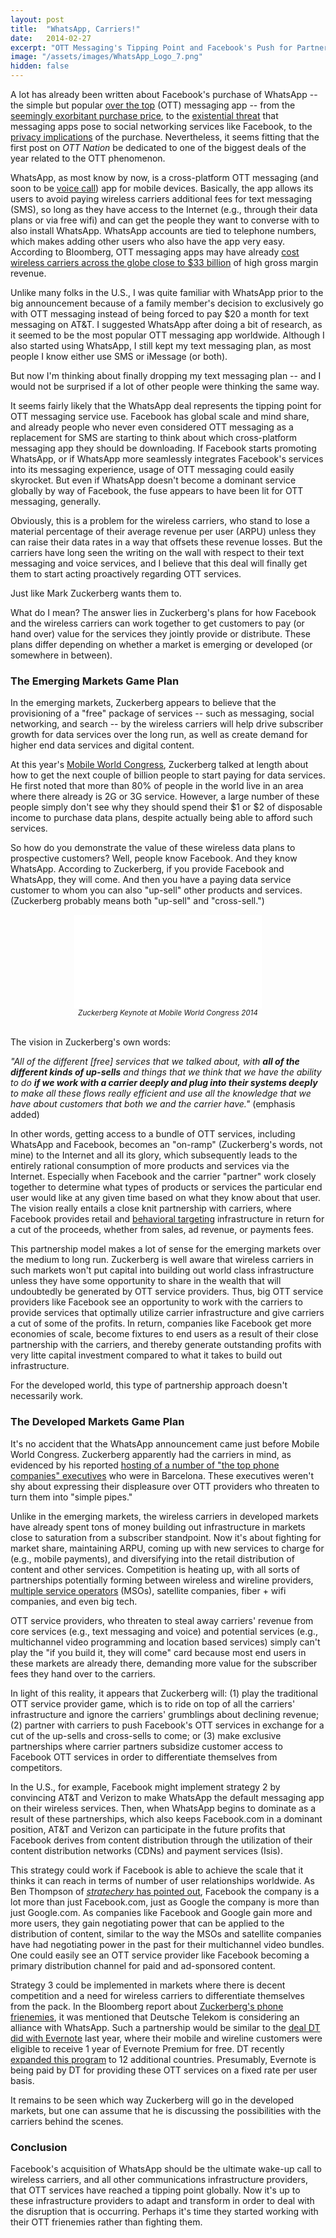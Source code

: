 ```yaml
---
layout: post
title:  "WhatsApp, Carriers!"
date:   2014-02-27
excerpt: "OTT Messaging's Tipping Point and Facebook's Push for Partnerships"
image: "/assets/images/WhatsApp_Logo_7.png" 
hidden: false
---
```

A lot has already been written about Facebook's purchase of WhatsApp -- the simple but popular [over the top](http://en.wikipedia.org/wiki/Over-the-top_content) (OTT) messaging app -- from the [seemingly exorbitant purchase price](http://www.bloomberg.com/news/2014-02-24/facebook-19-billion-deal-fuels-search-for-next-whatsapp.html), to the [existential threat](http://www.theverge.com/2014/2/19/5428022/connect-or-die-why-facebook-needed-whatsapp) that messaging apps pose to social networking services like Facebook, to the [privacy implications](http://www.bloomberg.com/news/2014-02-25/facebook-whatsapp-deal-risks-sparking-privacy-probes-across-eu.html) of the purchase.  Nevertheless, it seems fitting that the first post on *OTT Nation* be dedicated to one of the biggest deals of the year related to the OTT phenomenon.  

WhatsApp, as most know by now, is a cross-platform OTT messaging (and soon to be [voice call](http://www.theverge.com/2014/2/24/5441796/voice-calls-on-whatsapp-coming-q2-2014)) app for mobile devices.  Basically, the app allows its users to avoid paying wireless carriers additional fees for text messaging (SMS), so long as they have access to the Internet (e.g., through their data plans or via free wifi) and can get the people they want to converse with to also install WhatsApp.  WhatsApp accounts are tied to  telephone numbers, which makes adding other users who also have the app very easy.  According to Bloomberg, OTT messaging apps may have already [cost wireless carriers across the globe close to $33 billion](http://www.bloomberg.com/news/2014-02-21/whatsapp-shows-how-phone-carriers-lost-out-on-33-billion.html) of high gross margin revenue.

Unlike many folks in the U.S., I was quite familiar with WhatsApp prior to the big announcement because of a family member's decision to exclusively go with OTT messaging instead of being forced to pay $20 a month for text messaging on AT&T.  I suggested WhatsApp after doing a bit of research, as it seemed to be the most popular OTT messaging app worldwide.  Although I also started using WhatsApp, I still kept my text messaging plan, as most people I know either use SMS or iMessage (or both).

But now I'm thinking about finally dropping my text messaging plan -- and I would not be surprised if a lot of other people were thinking the same way.  

It seems fairly likely that the WhatsApp deal represents the tipping point for OTT messaging service use.  Facebook has global scale and mind share, and already people who never even considered OTT messaging as a replacement for SMS are starting to think about which cross-platform messaging app they should be downloading.  If Facebook starts promoting WhatsApp, or if WhatsApp more seamlessly integrates Facebook's services into its messaging experience, usage of OTT messaging could easily skyrocket.  But even if WhatsApp doesn't become a dominant service globally by way of Facebook, the fuse appears to have been lit for OTT messaging, generally. 

Obviously, this is a problem for the wireless carriers, who stand to lose a material percentage of their average revenue per user (ARPU) unless they can raise their data rates in a way that offsets these revenue losses.  But the carriers have long seen the writing on the wall with respect to their text messaging and voice services, and I believe that this deal will finally get them to start acting proactively regarding OTT services.    

Just like Mark Zuckerberg wants them to.

What do I mean?  The answer lies in Zuckerberg's plans for how Facebook and the wireless carriers can work together to get customers to pay (or hand over) value for the services they jointly provide or distribute.  These plans differ depending on whether a market is emerging or developed (or somewhere in between).  

### The Emerging Markets Game Plan

In the emerging markets, Zuckerberg appears to believe that the provisioning of a "free" package of services -- such as messaging, social networking, and search -- by the wireless carriers will help drive subscriber growth for data services over the long run, as well as create demand for higher end data services and  digital content.

At this year's [Mobile World Congress](https://www.youtube.com/watch?v=AEh9Xvvg35U), Zuckerberg talked at length about how to get the next couple of billion people to start paying for data services.  He first noted that more than 80% of people in the world live in an area where there already is 2G or 3G service.  However, a large number of these people simply don't see why they should spend their $1 or $2 of disposable income to purchase data plans, despite actually being able to afford such services.

So how do you demonstrate the value of these wireless data plans to prospective customers?  Well, people know Facebook.  And they know WhatsApp.  According to Zuckerberg, if you provide Facebook and WhatsApp, they will come.  And then you have a paying data service customer to whom you can also "up-sell" other products and services.  (Zuckerberg probably means both "up-sell" and "cross-sell.")

<center><div class="video-container" style="width:75%;"><iframe src="//www.youtube.com/embed/AEh9Xvvg35U" frameborder="0" allowfullscreen></iframe></div></center>
<div><center><small><em>Zuckerberg Keynote at Mobile World Congress 2014</em></small></center></div>
<br/>

The vision in Zuckerberg's own words:

*"All of the different [free] services that we talked about, with **all of the different kinds of up-sells** and things that we think that we have the ability to do **if we work with a carrier deeply and plug into their systems deeply** to make all these flows really efficient and use all the knowledge that we have about customers that both we and the carrier have."* (emphasis added)

In other words, getting access to a bundle of OTT services, including WhatsApp and Facebook, becomes an "on-ramp" (Zuckerberg's words, not mine) to the Internet and all its glory, which subsequently leads to the entirely rational consumption of more products and services via the Internet.  Especially when Facebook and the carrier "partner" work closely together to determine what types of products or services the particular end user would like at any given time based on what they know about that user.  The vision really entails a close knit partnership with carriers,  where Facebook provides retail and [behavioral targeting](http://en.wikipedia.org/wiki/Behavioral_targeting) infrastructure in return for a cut of the proceeds, whether from sales, ad revenue, or payments fees.  

This partnership model makes a lot of sense for the emerging markets over the medium to long run. Zuckerberg is well aware that wireless carriers in such markets won't put capital into building out world class infrastructure unless they have some opportunity to share in the wealth that will undoubtedly be generated by OTT service providers.  Thus, big OTT service providers like Facebook see an opportunity to work with the carriers to provide services that optimally utilize carrier infrastructure and give carriers a cut of some of the profits.  In return, companies like Facebook get more economies of scale, become fixtures to end users as a result of their close partnership with the carriers,  and thereby generate outstanding profits with very litte capital investment compared to what it takes to build out infrastructure. 

For the developed world, this type of partnership approach doesn't necessarily work.

### The Developed Markets Game Plan

It's no accident that the WhatsApp announcement came just before Mobile World Congress.  Zuckerberg apparently had the carriers in mind, as evidenced by his reported [hosting of a number of "the top phone companies" executives](http://www.bloomberg.com/news/2014-02-25/zuckerberg-dines-with-phone-frenemies-fretting-over-profit-drop.html) who were in Barcelona.  These executives weren't shy about expressing their displeasure over OTT providers who threaten to turn them into "simple pipes."

Unlike in the emerging markets, the wireless carriers in developed markets have already spent tons of money building out infrastructure in markets close to saturation from a subscriber standpoint.  Now it's about fighting for market share, maintaining ARPU, coming up with new services to charge for (e.g., mobile payments), and diversifying into the retail distribution of content and other services.  Competition is heating up, with all sorts of partnerships potentially forming between wireless and wireline providers, [multiple service operators](http://en.wikipedia.org/wiki/Multiple-system_operator) (MSOs), satellite companies, fiber + wifi companies, and even big tech.  

OTT service providers, who threaten to steal away carriers' revenue from core services (e.g., text messaging and voice) and potential services (e.g., multichannel video programming and location based services) simply can't play the "if you build it, they will come" card because most end users in these markets are already there, demanding more value for the subscriber fees they hand over to the carriers.

In light of this reality, it appears that Zuckerberg will: (1) play the traditional OTT service provider game, which is to ride on top of all the carriers' infrastructure and ignore the carriers' grumblings about declining revenue; (2) partner with carriers to push Facebook's OTT services in exchange for a cut of the up-sells and cross-sells to come; or (3) make exclusive partnerships where carrier partners subsidize customer access to Facebook OTT services in order to differentiate themselves from competitors.  

In the U.S., for example, Facebook might implement strategy 2 by convincing AT&T and Verizon to make WhatsApp the default messaging app on their wireless services.  Then, when WhatsApp begins to dominate as a result of these partnerships, which also keeps Facebook.com in a dominant position, AT&T and Verizon can participate in the future profits that Facebook derives from content distribution through the utilization of their content distribution networks (CDNs) and payment services (Isis).  

This strategy could work if Facebook is able to achieve the scale that it thinks it can reach in terms of number of user relationships worldwide.  As Ben Thompson of [*stratechery* has pointed out](http://stratechery.com/2014/social-conglomerate/), Facebook the company is a lot more than just Facebook.com, just as Google the company is more than just Google.com.  As companies like Facebook and Google gain more and more users, they gain negotiating power that can be applied to the distribution of content, similar to the way the MSOs and satellite companies have had negotiating power in the past for their multichannel video bundles.  One could easily see an OTT service provider like Facebook becoming a primary distribution channel for paid and ad-sponsored content.

Strategy 3 could be implemented in markets where there is decent competition and a need for wireless carriers to differentiate themselves from the pack.  In the Bloomberg report about [Zuckerberg's phone frienemies](http://www.bloomberg.com/news/2014-02-25/zuckerberg-dines-with-phone-frenemies-fretting-over-profit-drop.html), it was mentioned that Deutsche Telekom is considering an alliance with WhatsApp.  Such a partnership would be similar to the [deal DT did with Evernote](http://blog.evernote.com/blog/2013/03/25/evernote-world-evernote-partners-with-deutsche-telekom/) last year, where their mobile and wireline customers were eligible to receive 1 year of Evernote Premium for free.  DT recently [expanded this program](http://blog.evernote.com/blog/2014/01/21/evernote-and-deutsche-telekom-expand-partnership-to-12-new-countries/) to 12 additional countries.  Presumably, Evernote is being paid by DT for providing these OTT services on a fixed rate per user basis.

It remains to be seen which way Zuckerberg will go in the developed markets, but one can assume that he is discussing the possibilities with the carriers behind the scenes.

### Conclusion

Facebook's acquisition of WhatsApp should be the ultimate wake-up call to wireless carriers, and all other communications infrastructure providers, that  OTT services have reached a tipping point globally.  Now it's up to these infrastructure providers to adapt and transform in order to deal with the disruption that is occurring.  Perhaps it's time they started working with their OTT frienemies rather than fighting them.